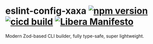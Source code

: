 # eslint-config-xaxa [![npm version][npmv-img]][npmv-url] [![cicd build][linuxbuild-img]][linuxbuild-url] [![Libera Manifesto][libera-manifesto-img]][libera-manifesto-url]

[npmv-url]: https://npmjs.com/packages/zodest
[npmv-img]: https://badgen.net/npm/v/zodest?icon=npm
[linuxbuild-url]: https://github.com/tunnckocore/zodest/actions
[linuxbuild-img]: https://badgen.net/github/checks/tunnckoCore/zodest/master?icon=github
[libera-manifesto-url]: https://liberamanifesto.com
[libera-manifesto-img]: https://badgen.net/badge/libera/manifesto/grey

Modern Zod-based CLI builder, fully type-safe, super lightweight.
